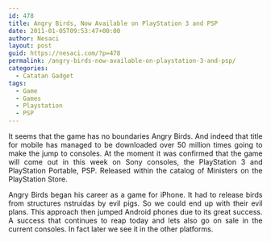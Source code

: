 ```yaml
---
id: 478
title: Angry Birds, Now Available on PlayStation 3 and PSP
date: 2011-01-05T09:53:47+00:00
author: Nesaci
layout: post
guid: https://nesaci.com/?p=478
permalink: /angry-birds-now-available-on-playstation-3-and-psp/
categories:
  - Catatan Gadget
tags:
  - Game
  - Games
  - Playstation
  - PSP
---
```

<p style="text-align: justify;">
  It seems that the game has no boundaries Angry Birds. And indeed that title for mobile has managed to be downloaded over 50 million times going to make the jump to consoles. At the moment it was confirmed that the game will come out in this week on Sony consoles, the PlayStation 3 and PlayStation Portable, PSP. Released within the catalog of Ministers on the PlayStation Store.
</p>

<p style="text-align: justify;">
  Angry Birds began his career as a game for iPhone. It had to release birds from structures nstruidas by evil pigs. So we could end up with their evil plans. This approach then jumped Android phones due to its great success. A success that continues to reap today and lets also go on sale in the current consoles. In fact later we see it in the other platforms.
</p>